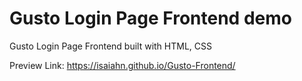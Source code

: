 # Gusto Login Page Frontend demo

Gusto Login Page Frontend built with HTML, CSS

Preview Link: https://isaiahn.github.io/Gusto-Frontend/
